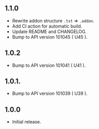 ## 1.1.0
- Rewrite addon structure `.txt` => `.addon`.
- Add CI action for automatic build.
- Update README and CHANGELOG.
- Bump to API version 101045 ( U45 ).

## 1.0.2
- Bump to API version 101041 ( U41 ).

## 1.0.1.
- Bump to API version 101039 ( U39 ).

## 1.0.0 
- Initial release.
